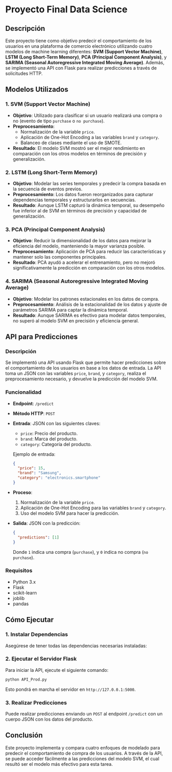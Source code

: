 # Proyecto Final Data Science

## Descripción

Este proyecto tiene como objetivo predecir el comportamiento de los usuarios en una plataforma de comercio electrónico utilizando cuatro modelos de machine learning diferentes: **SVM (Support Vector Machine)**, **LSTM (Long Short-Term Memory)**, **PCA (Principal Component Analysis)**, y **SARIMA (Seasonal Autoregressive Integrated Moving Average)**. Además, se implementó una API con Flask para realizar predicciones a través de solicitudes HTTP.

## Modelos Utilizados

### 1. **SVM (Support Vector Machine)**
   - **Objetivo**: Utilizado para clasificar si un usuario realizará una compra o no (evento de tipo `purchase` o `no purchase`).
   - **Preprocesamiento**: 
     - Normalización de la variable `price`.
     - Aplicación de One-Hot Encoding a las variables `brand` y `category`.
     - Balanceo de clases mediante el uso de SMOTE.
   - **Resultado**: El modelo SVM mostró ser el mejor rendimiento en comparación con los otros modelos en términos de precisión y generalización.

### 2. **LSTM (Long Short-Term Memory)**
   - **Objetivo**: Modelar las series temporales y predecir la compra basada en la secuencia de eventos previos.
   - **Preprocesamiento**: Los datos fueron reorganizados para capturar dependencias temporales y estructurarlos en secuencias.
   - **Resultado**: Aunque LSTM capturó la dinámica temporal, su desempeño fue inferior al de SVM en términos de precisión y capacidad de generalización.

### 3. **PCA (Principal Component Analysis)**
   - **Objetivo**: Reducir la dimensionalidad de los datos para mejorar la eficiencia del modelo, manteniendo la mayor varianza posible.
   - **Preprocesamiento**: Aplicación de PCA para reducir las características y mantener solo las componentes principales.
   - **Resultado**: PCA ayudó a acelerar el entrenamiento, pero no mejoró significativamente la predicción en comparación con los otros modelos.

### 4. **SARIMA (Seasonal Autoregressive Integrated Moving Average)**
   - **Objetivo**: Modelar los patrones estacionales en los datos de compra.
   - **Preprocesamiento**: Análisis de la estacionalidad de los datos y ajuste de parámetros SARIMA para captar la dinámica temporal.
   - **Resultado**: Aunque SARIMA es efectivo para modelar datos temporales, no superó al modelo SVM en precisión y eficiencia general.

## API para Predicciones

### Descripción
Se implementó una API usando Flask que permite hacer predicciones sobre el comportamiento de los usuarios en base a los datos de entrada. La API toma un JSON con las variables `price`, `brand`, y `category`, realiza el preprocesamiento necesario, y devuelve la predicción del modelo SVM.

### Funcionalidad
- **Endpoint**: `/predict`
- **Método HTTP**: `POST`
- **Entrada**: JSON con las siguientes claves:
  - `price`: Precio del producto.
  - `brand`: Marca del producto.
  - `category`: Categoría del producto.
  
  Ejemplo de entrada:
  ```json
  {
    "price": 15,
    "brand": "Samsung",
    "category": "electronics.smartphone"
  }
  ```

- **Proceso**:
  1. Normalización de la variable `price`.
  2. Aplicación de One-Hot Encoding para las variables `brand` y `category`.
  3. Uso del modelo SVM para hacer la predicción.
  
- **Salida**: JSON con la predicción:
  ```json
  {
    "predictions": [1]
  }
  ```
  Donde `1` indica una compra (`purchase`), y `0` indica no compra (`no purchase`).

### Requisitos
- Python 3.x
- Flask
- scikit-learn
- joblib
- pandas

## Cómo Ejecutar

### 1. **Instalar Dependencias**
   Asegúrese de tener todas las dependencias necesarias instaladas:
   

### 2. **Ejecutar el Servidor Flask**
   Para iniciar la API, ejecute el siguiente comando:
   ```bash
   python API_Prod.py
   ```
   Esto pondrá en marcha el servidor en `http://127.0.0.1:5000`.

### 3. **Realizar Predicciones**
   Puede realizar predicciones enviando un `POST` al endpoint `/predict` con un cuerpo JSON con los datos del producto.

## Conclusión

Este proyecto implementa y compara cuatro enfoques de modelado para predecir el comportamiento de compra de los usuarios. A través de la API, se puede acceder fácilmente a las predicciones del modelo SVM, el cual resultó ser el modelo más efectivo para esta tarea.

